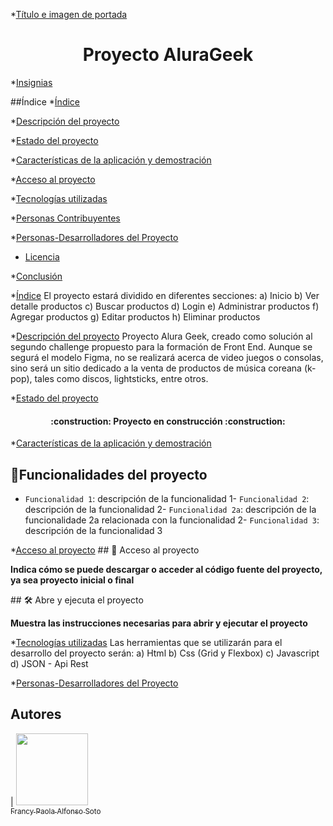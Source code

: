 *[Título e imagen de portada](#Título-e-imagen-de-portada)
<h1 align="center"> Proyecto AluraGeek </h1>

*[Insignias](#insignias)

##Índice
*[Índice](#índice)

*[Descripción del proyecto](#descripción-del-proyecto)

*[Estado del proyecto](#Estado-del-proyecto)

*[Características de la aplicación y demostración](#Características-de-la-aplicación-y-demostración)

*[Acceso al proyecto](#acceso-proyecto)

*[Tecnologías utilizadas](#tecnologías-utilizadas)

*[Personas Contribuyentes](#personas-contribuyentes)

*[Personas-Desarrolladores del Proyecto](#personas-desarrolladores)

* [Licencia](#licencia)

*[Conclusión](#conclusión)

*[Índice](#índice)
El proyecto estará dividido en diferentes secciones:
a) Inicio
b) Ver detalle productos
c) Buscar productos
d) Login
e) Administrar productos
f) Agregar productos
g) Editar productos
h) Eliminar productos

*[Descripción del proyecto](#descripción-del-proyecto)
Proyecto Alura Geek, creado como solución al segundo challenge propuesto para la formación de Front End. Aunque se segurá el modelo Figma, no se realizará acerca de video juegos o consolas, sino será un sitio dedicado a la venta de productos de música coreana (k-pop), tales como discos, lightsticks, entre otros.

*[Estado del proyecto](#Estado-del-proyecto)
<h4 align="center">:construction: Proyecto en construcción :construction:</h4>

*[Características de la aplicación y demostración](#Características-de-la-aplicación-y-demostración)
## :hammer:Funcionalidades del proyecto
- `Funcionalidad 1`: descripción de la funcionalidad 1- `Funcionalidad 2`: descripción de la funcionalidad 2- `Funcionalidad 2a`: descripción de la funcionalidade 2a relacionada con la funcionalidad 2- `Funcionalidad 3`: descripción de la funcionalidad 3

*[Acceso al proyecto](#acceso-proyecto)
\## 📁 Acceso al proyecto

**Indica cómo se puede descargar o acceder al código fuente del proyecto, ya sea proyecto inicial o final**

\## 🛠️ Abre y ejecuta el proyecto

**Muestra las instrucciones necesarias para abrir y ejecutar el proyecto**

*[Tecnologías utilizadas](#tecnologías-utilizadas)
Las herramientas que se utilizarán para el desarrollo del proyecto serán:
a) Html
b) Css (Grid y Flexbox)
c) Javascript
d) JSON - Api Rest

*[Personas-Desarrolladores del Proyecto](#personas-desarrolladores)
## Autores

| [<img src="" width=115><br><sub>Francy Paola Alfonso Soto</sub>](https://github.com/FrancyAlfonso) 